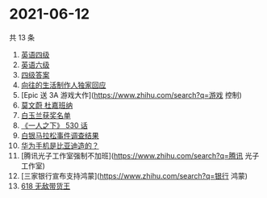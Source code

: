 # 2021-06-12

共 13 条

<!-- BEGIN -->
<!-- 最后更新时间 Sat Jun 12 2021 13:09:32 GMT+0800 (China Standard Time) -->

1. [英语四级](https://www.zhihu.com/search?q=英语四级)
2. [英语六级](https://www.zhihu.com/search?q=英语六级)
3. [四级答案](https://www.zhihu.com/search?q=四级答案)
4. [向往的生活制作人独家回应](https://www.zhihu.com/search?q=向往的生活)
5. [Epic 送 3A 游戏大作](https://www.zhihu.com/search?q=游戏 控制)
6. [莫文蔚 杜嘉班纳](https://www.zhihu.com/search?q=莫文蔚)
7. [白玉兰获奖名单](https://www.zhihu.com/search?q=白玉兰)
8. [《一人之下》 530 话](https://www.zhihu.com/search?q=一人之下)
9. [白银马拉松事件调查结果](https://www.zhihu.com/search?q=甘肃白银马拉松)
10. [华为手机是比亚迪造的？](https://www.zhihu.com/search?q=华为手机)
11. [腾讯光子工作室强制不加班](https://www.zhihu.com/search?q=腾讯 光子工作室)
12. [三家银行宣布支持鸿蒙](https://www.zhihu.com/search?q=银行 鸿蒙)
13. [618 无敌带货王](https://www.zhihu.com/search?q=脑洞)

<!-- END -->
